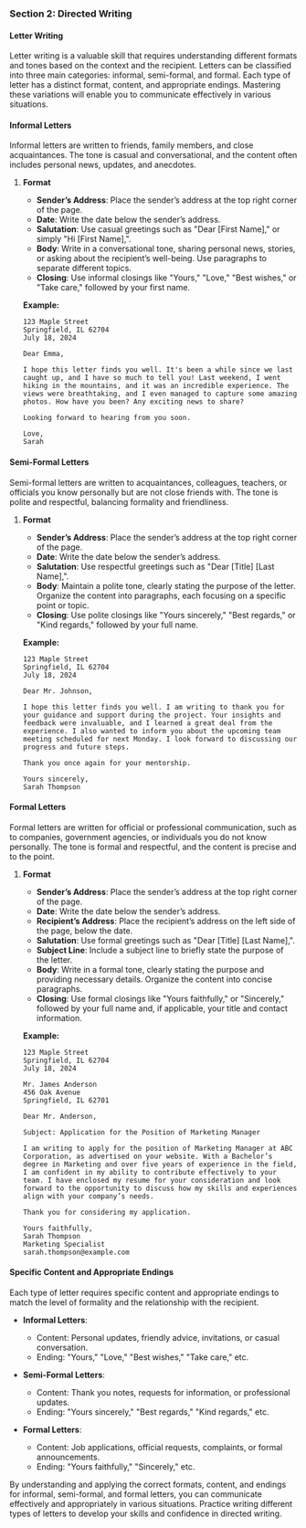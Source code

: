 ### Section 2: Directed Writing

#### Letter Writing

Letter writing is a valuable skill that requires understanding different formats and tones based on the context and the recipient. Letters can be classified into three main categories: informal, semi-formal, and formal. Each type of letter has a distinct format, content, and appropriate endings. Mastering these variations will enable you to communicate effectively in various situations.

#### Informal Letters

Informal letters are written to friends, family members, and close acquaintances. The tone is casual and conversational, and the content often includes personal news, updates, and anecdotes.

1. **Format**
   - **Sender’s Address**: Place the sender’s address at the top right corner of the page.
   - **Date**: Write the date below the sender’s address.
   - **Salutation**: Use casual greetings such as "Dear [First Name]," or simply "Hi [First Name],".
   - **Body**: Write in a conversational tone, sharing personal news, stories, or asking about the recipient’s well-being. Use paragraphs to separate different topics.
   - **Closing**: Use informal closings like "Yours," "Love," "Best wishes," or "Take care," followed by your first name.

   **Example:**
   ```
   123 Maple Street
   Springfield, IL 62704
   July 18, 2024

   Dear Emma,

   I hope this letter finds you well. It's been a while since we last caught up, and I have so much to tell you! Last weekend, I went hiking in the mountains, and it was an incredible experience. The views were breathtaking, and I even managed to capture some amazing photos. How have you been? Any exciting news to share?

   Looking forward to hearing from you soon.

   Love,
   Sarah
   ```

#### Semi-Formal Letters

Semi-formal letters are written to acquaintances, colleagues, teachers, or officials you know personally but are not close friends with. The tone is polite and respectful, balancing formality and friendliness.

1. **Format**
   - **Sender’s Address**: Place the sender’s address at the top right corner of the page.
   - **Date**: Write the date below the sender’s address.
   - **Salutation**: Use respectful greetings such as "Dear [Title] [Last Name],".
   - **Body**: Maintain a polite tone, clearly stating the purpose of the letter. Organize the content into paragraphs, each focusing on a specific point or topic.
   - **Closing**: Use polite closings like "Yours sincerely," "Best regards," or "Kind regards," followed by your full name.

   **Example:**
   ```
   123 Maple Street
   Springfield, IL 62704
   July 18, 2024

   Dear Mr. Johnson,

   I hope this letter finds you well. I am writing to thank you for your guidance and support during the project. Your insights and feedback were invaluable, and I learned a great deal from the experience. I also wanted to inform you about the upcoming team meeting scheduled for next Monday. I look forward to discussing our progress and future steps.

   Thank you once again for your mentorship.

   Yours sincerely,
   Sarah Thompson
   ```

#### Formal Letters

Formal letters are written for official or professional communication, such as to companies, government agencies, or individuals you do not know personally. The tone is formal and respectful, and the content is precise and to the point.

1. **Format**
   - **Sender’s Address**: Place the sender’s address at the top right corner of the page.
   - **Date**: Write the date below the sender’s address.
   - **Recipient’s Address**: Place the recipient’s address on the left side of the page, below the date.
   - **Salutation**: Use formal greetings such as "Dear [Title] [Last Name],".
   - **Subject Line**: Include a subject line to briefly state the purpose of the letter.
   - **Body**: Write in a formal tone, clearly stating the purpose and providing necessary details. Organize the content into concise paragraphs.
   - **Closing**: Use formal closings like "Yours faithfully," or "Sincerely," followed by your full name and, if applicable, your title and contact information.

   **Example:**
   ```
   123 Maple Street
   Springfield, IL 62704
   July 18, 2024

   Mr. James Anderson
   456 Oak Avenue
   Springfield, IL 62701

   Dear Mr. Anderson,

   Subject: Application for the Position of Marketing Manager

   I am writing to apply for the position of Marketing Manager at ABC Corporation, as advertised on your website. With a Bachelor’s degree in Marketing and over five years of experience in the field, I am confident in my ability to contribute effectively to your team. I have enclosed my resume for your consideration and look forward to the opportunity to discuss how my skills and experiences align with your company’s needs.

   Thank you for considering my application.

   Yours faithfully,
   Sarah Thompson
   Marketing Specialist
   sarah.thompson@example.com
   ```

#### Specific Content and Appropriate Endings

Each type of letter requires specific content and appropriate endings to match the level of formality and the relationship with the recipient.

- **Informal Letters**:
  - Content: Personal updates, friendly advice, invitations, or casual conversation.
  - Ending: "Yours," "Love," "Best wishes," "Take care," etc.

- **Semi-Formal Letters**:
  - Content: Thank you notes, requests for information, or professional updates.
  - Ending: "Yours sincerely," "Best regards," "Kind regards," etc.

- **Formal Letters**:
  - Content: Job applications, official requests, complaints, or formal announcements.
  - Ending: "Yours faithfully," "Sincerely," etc.

By understanding and applying the correct formats, content, and endings for informal, semi-formal, and formal letters, you can communicate effectively and appropriately in various situations. Practice writing different types of letters to develop your skills and confidence in directed writing.